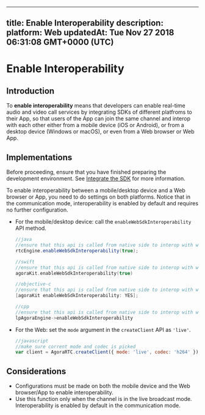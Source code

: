 
---
title: Enable Interoperability 
description: 
platform: Web
updatedAt: Tue Nov 27 2018 06:31:08 GMT+0000 (UTC)
---
# Enable Interoperability 
## Introduction

To **enable interoperability** means that developers can enable real-time audio and video call services by integrating SDKs of different platfroms to their App, so that users of the App can join the same channel and interop with each other either from a mobile device (iOS  or Android), or from a desktop device (Windows or macOS), or even from a Web browser or Web App.

## Implementations

Before proceeding, ensure that you have finished preparing the development environment. See [Integrate the SDK](../../en/Interactive%20Broadcast/web_prepare.md) for more information.

To enable interoperability between a mobile/desktop device and a Web browser or App, you need to do settings on both platforms. Notice that in the communication mode, interoperability is enabled by default and requires no further configuration.

* For the mobile/desktop device: call the `enableWebSdkInteroperability` API method.

	```java
	//java
	//ensure that this api is called from native side to interop with web  sdk
	rtcEngine.enableWebSdkInteroperability(true);
	```

	```swift
	//swift
	//ensure that this api is called from native side to interop with web sdk
	agoraKit.enableWebSdkInteroperability(true)
	```

	```objective-c
	//objective-c
	//ensure that this api is called from native side to interop with web sdk
	[agoraKit enableWebSdkInteroperability: YES];
	```

	```cpp
	//cpp
	//ensure that this api is called from native side to interop with web sdk
	lpAgoraEngine->enableWebSdkInteroperability
	```

* For the Web: set the `mode` argument in the `createClient` API as `'live'`.

	```javascript
	//javascript
	//make sure corrent mode and codec is picked
	var client = AgoraRTC.createClient({ mode: 'live', codec: 'h264' });
	```

## Considerations
* Configurations must be made on both the mobile device and the Web browser/App to enable interoperability.
* Use this function only when the channel is in the live broadcast mode. Interoperability is enabled by default in the communication mode.
